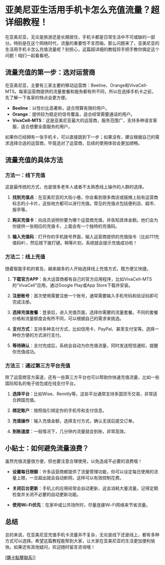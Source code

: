 # 亚美尼亚生活用手机卡怎么充值流量？超详细教程！

在亚美尼亚，无论是旅游还是长期居住，手机卡都是日常生活中不可或缺的一部分。特别是在这个网络时代，流量的重要性不言而喻。那么问题来了，亚美尼亚的生活用手机卡怎么充值流量呢？别担心，这篇超详细的教程将手把手教你搞定这个问题！咱们一起看看吧。

## 流量充值的第一步：选对运营商

在亚美尼亚，主要有三家主要的移动运营商：Beeline、Orange和VivaCell-MTS。每家运营商提供的流量套餐和服务都有所不同，所以在选择手机卡之前，先了解一下各家的特点会更方便。

- **Beeline**：以性价比高著称，适合预算有限的用户。
- **Orange**：提供较为稳定的信号覆盖，适合经常需要通话的用户。
- **VivaCell-MTS**：这是亚美尼亚最大的运营商，服务范围广，支持多种语言客服，适合想要全面服务的用户。

如果你已经拥有一张手机卡，可以直接跳到下一步；如果没有，建议根据自己的需求选择合适的运营商，毕竟选对了运营商，后续的使用体验会更加顺畅。

## 流量充值的具体方法

### 方法一：线下充值
这是最传统的方式，也是很多老年人或者不太熟悉线上操作的人群的选择。

1. **找到充值点**：在亚美尼亚的大街小巷，你会看到很多商店或报摊上贴有运营商标志的小卡片，这些地方都可以进行充值。常见的充值点包括便利店、超市、报亭等。
   
2. **购买充值卡**：向店员说明你要为哪个运营商充值，并告知具体金额。他们会为你提供一张相应的充值卡，上面会有一个独特的充值码。

3. **输入充值码**：打开你的手机拨号界面，输入运营商提供的充值指令（比如*111*充值码#），然后按下拨打键。稍等片刻，系统就会提示充值成功啦！

### 方法二：线上充值
随着智能手机的普及，越来越多的人开始选择线上充值方式，既方便又快捷。

1. **下载官方APP**：各大运营商都有自己的官方应用程序，比如VivaCell-MTS的“VivaCell”应用。通过Google Play或App Store下载并安装。

2. **注册账号**：首次使用需要注册一个账号，通常需要输入手机号码和验证码即可完成注册。

3. **选择充值套餐**：登录后，进入充值页面，选择你需要的流量套餐。不同的套餐价格和流量额度会有所不同，可以根据自己的需求来挑选。

4. **支付方式**：支持多种支付方式，比如信用卡、PayPal、甚至支付宝等。选择一种你方便的方式进行支付。

5. **等待确认**：支付完成后，系统会自动为你充值流量，同时发送短信通知，提醒你充值成功。

### 方法三：通过第三方平台充值
除了运营商官方渠道，还有一些第三方平台也可以帮助你快速充值流量，比如一些国际知名的电子钱包或在线支付平台。

1. **选择平台**：比如Wise、Remitly等，这些平台通常支持多国货币交易，非常适合跨国充值。

2. **绑定账户**：按照指引绑定你的手机号和支付信息。

3. **充值操作**：输入充值金额，选择支付方式，确认无误后提交订单。

4. **到账速度**：一般情况下，几分钟内流量就会到账，非常高效。

## 小贴士：如何避免流量浪费？
虽然充值流量很方便，但也要注意合理使用，以免造成不必要的浪费哦！

- **设置每日限额**：许多运营商都提供了流量管理功能，你可以设定每日使用的流量上限，一旦超出就会自动断网，这样可以有效控制花费。
  
- **关闭后台更新**：手机上的应用经常会自动更新，这会消耗大量流量。记得定期检查并关闭不必要的自动更新功能。

- **使用Wi-Fi优先**：在家中或公共场所时，尽量连接Wi-Fi网络来节省流量。

## 总结

总的来说，在亚美尼亚充值手机卡流量并不复杂，无论是线下还是线上，都有多种方式可以选择。希望这篇教程能帮到大家，让大家在亚美尼亚的生活更加便利愉快。如果还有其他疑问，欢迎随时留言咨询哦！

[[購卡點擊聯系](https://t.me/s/esim1088)]]